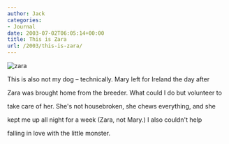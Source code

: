 ```yaml
---
author: Jack
categories:
- Journal
date: 2003-07-02T06:05:14+00:00
title: This is Zara
url: /2003/this-is-zara/
---
```


![zara][1]
  

  
This is also not my dog &#8211; technically. Mary left for Ireland the day after
  

  
Zara was brought home from the breeder. What could I do but volunteer to
  

  
take care of her. She's not housebroken, she chews everything, and she
  

  
kept me up all night for a week (Zara, not Mary.) I also couldn't help
  

  
falling in love with the little monster.

 [1]: /images/blog/zara.jpg